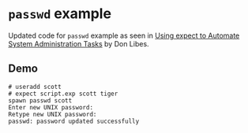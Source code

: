 # `passwd` example

Updated code for `passwd` example as seen in
  [Using expect to Automate System Administration Tasks](https://tsapps.nist.gov/publication/get_pdf.cfm?pub_id=821312) by Don Libes.
 
## Demo

```
# useradd scott
# expect script.exp scott tiger
spawn passwd scott
Enter new UNIX password: 
Retype new UNIX password: 
passwd: password updated successfully
```
